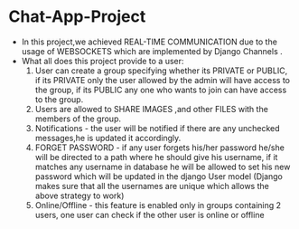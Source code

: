 # Chat-App-Project
- In this project,we achieved REAL-TIME COMMUNICATION due to the usage of WEBSOCKETS which are implemented by Django Channels .
- What all does this project provide to a user:
  1. User can create a group specifying whether its PRIVATE or PUBLIC,
     if its PRIVATE only the user allowed by the admin will have access to the group,
     if its PUBLIC any one who wants to join can have access to the group.
  2. Users are allowed to SHARE IMAGES ,and other FILES with the members of the group.
  3. Notifications - the user will be notified if there are any unchecked messages,he is updated it accordingly.
  4. FORGET PASSWORD - if any user forgets his/her password he/she will be directed to a path where he should give his username, if it matches any username in database he will be allowed to set his new password which will be updated in the django User model (Django makes sure that all the usernames are unique which allows the above strategy to work) 
  5. Online/Offline - this feature is enabled only in groups containing 2 users,
     one user can check if the other user is online or offline 